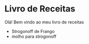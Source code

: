 # Livro de Receitas
Olá! Bem vindo ao meu livro de receitas
- Strogonoff de Frango
- molho para strogonoff
